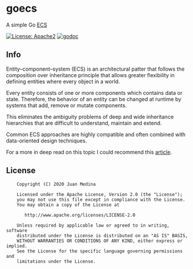 # goecs
A simple Go [ECS](https://en.wikipedia.org/wiki/Entity_component_system)

[![License: Apache2](https://img.shields.io/badge/license-Apache%202-blue.svg)](/LICENSE)
[![godoc](https://godoc.org/github.com/juan-medina/goecs?status.svg)](https://pkg.go.dev/mod/github.com/juan-medina/goecs)

## Info
Entity–component–system (ECS) is an architectural patter that follows the composition over inheritance principle that allows greater flexibility in defining entities where every object in a world.

Every entity consists of one or more components which contains data or state. Therefore, the behavior of an entity can be changed at runtime by systems that add, remove or mutate components.

This eliminates the ambiguity problems of deep and wide inheritance hierarchies that are difficult to understand, maintain and extend.

Common ECS approaches are highly compatible and often combined with data-oriented design techniques.

For a more in deep read on this topic I could recommend this [article](https://medium.com/ingeniouslysimple/entities-components-and-systems-89c31464240d).

## License

```text
    Copyright (C) 2020 Juan Medina

    Licensed under the Apache License, Version 2.0 (the "License");
    you may not use this file except in compliance with the License.
    You may obtain a copy of the License at

       http://www.apache.org/licenses/LICENSE-2.0

    Unless required by applicable law or agreed to in writing, software
    distributed under the License is distributed on an "AS IS" BASIS,
    WITHOUT WARRANTIES OR CONDITIONS OF ANY KIND, either express or implied.
    See the License for the specific language governing permissions and
    limitations under the License.
```
